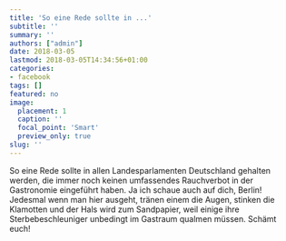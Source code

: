 ```yaml
---
title: 'So eine Rede sollte in ...'
subtitle: ''
summary: ''
authors: ["admin"]
date: 2018-03-05
lastmod: 2018-03-05T14:34:56+01:00
categories:
- facebook
tags: []
featured: no
image:
  placement: 1
  caption: ''
  focal_point: 'Smart'
  preview_only: true
slug: ''
---
```

So eine Rede sollte in allen Landesparlamenten Deutschland gehalten werden, die immer noch keinen umfassendes Rauchverbot in der Gastronomie eingeführt haben. Ja ich schaue auch auf dich, Berlin! Jedesmal wenn man hier ausgeht, tränen einem die Augen, stinken die Klamotten und der Hals wird zum Sandpapier, weil einige ihre Sterbebeschleuniger unbedingt im Gastraum qualmen müssen. Schämt euch!

